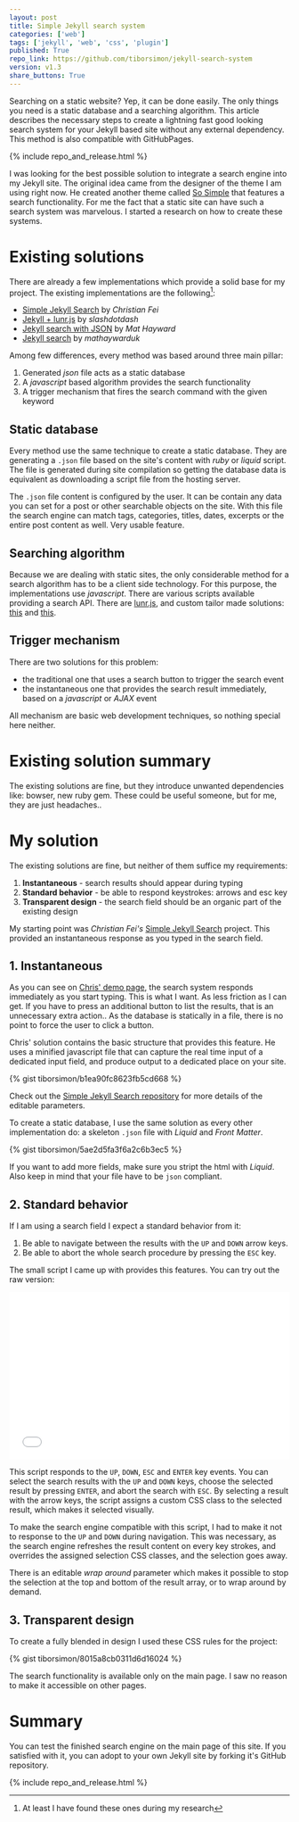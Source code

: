 ```yaml
---
layout: post
title: Simple Jekyll search system
categories: ['web']
tags: ['jekyll', 'web', 'css', 'plugin']
published: True
repo_link: https://github.com/tiborsimon/jekyll-search-system
version: v1.3
share_buttons: True
---
```


Searching on a static website? Yep, it can be done easily. The only things you need is a static database and a searching algorithm. This article describes the necessary steps to create a lightning fast good looking search system for your Jekyll based site without any external dependency. This method is also compatible with GitHubPages.

{% include repo_and_release.html %}

I was looking for the best possible solution to integrate a search engine into my Jekyll site. The original idea came from the designer of the theme I am using right now. He created another theme called [So Simple](https://mademistakes.com/work/so-simple-jekyll-theme/) that features a search functionality. For me the fact that a static site can have such a search system was marvelous. I started a research on how to create these systems.

# Existing solutions 

There are already a few implementations which provide a solid base for my project. The existing implementations are the following[^1]:

- [Simple Jekyll Search](https://github.com/christian-fei/Simple-Jekyll-Search) by _Christian Fei_
- [Jekyll + lunr.js](https://github.com/slashdotdash/jekyll-lunr-js-search) by _slashdotdash_
- [Jekyll search with JSON](http://mathayward.com/jekyll-search/) by _Mat Hayward_  
- [Jekyll search](https://github.com/mathaywarduk/jekyll-search) by _mathaywarduk_

Among few differences, every method was based around three main pillar:

1. Generated _json_ file acts as a static database
1. A _javascript_ based algorithm provides the search functionality
1. A trigger mechanism that fires the search command with the given keyword

## Static database

Every method use the same technique to create a static database. They are generating a `.json` file based on the site's content with _ruby_ or _liquid_ script. The file is generated during site compilation so getting the database data is equivalent as downloading a script file from the hosting server.

The `.json` file content is configured by the user. It can be contain any data you can set for a post or other searchable objects on the site. With this file the search engine can match tags, categories, titles, dates, excerpts or the entire post content as well. Very usable feature.

## Searching algorithm

Because we are dealing with static sites, the only considerable method for a search algorithm has to be a client side technology. For this purpose, the implementations use _javascript_. There are various scripts available providing a search API. There are [lunr.js](http://lunrjs.com), and custom tailor made solutions: [this](https://github.com/alexpearce/alexpearce.github.com/blob/master/assets/js/alexpearce.js) and [this](https://alexpearce.me/2012/04/simple-jekyll-searching/#disqus_thread).

## Trigger mechanism

There are two solutions for this problem:

- the traditional one that uses a search button to trigger the search event
- the instantaneous one that provides the search result immediately, based on a _javascript_ or _AJAX_ event

All mechanism are basic web development techniques, so nothing special here neither.

# Existing solution summary

The existing solutions are fine, but they introduce unwanted dependencies like: bowser, new ruby gem. These could be useful someone, but for me, they are just headaches..

# My solution

The existing solutions are fine, but neither of them suffice my requirements:

1. __Instantaneous__ - search results should appear during typing
1. __Standard behavior__ - be able to respond keystrokes: arrows and esc key
1. __Transparent design__ - the search field should be an organic part of the existing design

My starting point was _Christian Fei's_ [Simple Jekyll Search](https://github.com/christian-fei/Simple-Jekyll-Search) project. This provided an instantaneous response as you typed in the search field.

## 1. Instantaneous

As you can see on [Chris' demo page](http://christian.fei.ninja/Simple-Jekyll-Search/), the search system responds immediately as you start typing. This is what I want. As less friction as I can get. If you have to press an additional button to list the results, that is an unnecessary extra action.. As the database is statically in a file, there is no point to force the user to click a button.

Chris' solution contains the basic structure that provides this feature. He uses a minified javascript file that can capture the real time input of a dedicated input field, and produce output to a dedicated place on your site.

{% gist tiborsimon/b1ea90fc8623fb5cd668 %}

Check out the [Simple Jekyll Search repository](https://github.com/christian-fei/Simple-Jekyll-Search) for more details of the editable parameters.

To create a static database, I use the same solution as every other implementation do: a skeleton `.json` file with _Liquid_ and _Front Matter_.

{% gist tiborsimon/5ae2d5fa3f6a2c6b3ec5 %}

If you want to add more fields, make sure you stript the html with _Liquid_. Also keep in mind that your file have to be `json` compliant.


## 2. Standard behavior

If I am using a search field I expect a standard behavior from it:

1. Be able to navigate between the results with the `UP` and `DOWN` arrow keys.
1. Be able to abort the whole search procedure by pressing the `ESC` key.

The small script I came up with provides this features. You can try out the raw version:

<iframe width="100%" height="300" src="//jsfiddle.net/Vtn5Y/870/embedded/" allowfullscreen="allowfullscreen" frameborder="0"></iframe>

This script responds to the `UP`, `DOWN`, `ESC` and `ENTER` key events. You can select the search results with the `UP` and `DOWN` keys, choose the selected result by pressing `ENTER`, and abort the search with `ESC`. By selecting a result with the arrow keys, the script assigns a custom CSS class to the selected result, which makes it selected visually.

To make the search engine compatible with this script, I had to make it not to response to the `UP` and `DOWN` during navigation. This was necessary, as the search engine refreshes the result content on every key strokes, and overrides the assigned selection CSS classes, and the selection goes away.

There is an editable _wrap around_ parameter which makes it possible to stop the selection at the top and bottom of the result array, or to wrap around by demand.

## 3. Transparent design

To create a fully blended in design I used these CSS rules for the project:

{% gist tiborsimon/8015a8cb0311d6d16024 %}

The search functionality is available only on the main page. I saw no reason to make it accessible on other pages.

# Summary

You can test the finished search engine on the main page of this site. If you satisfied with it, you can adopt to your own Jekyll site by forking it's GitHub repository.

{% include repo_and_release.html %}

[^1]: At least I have found these ones during my research





